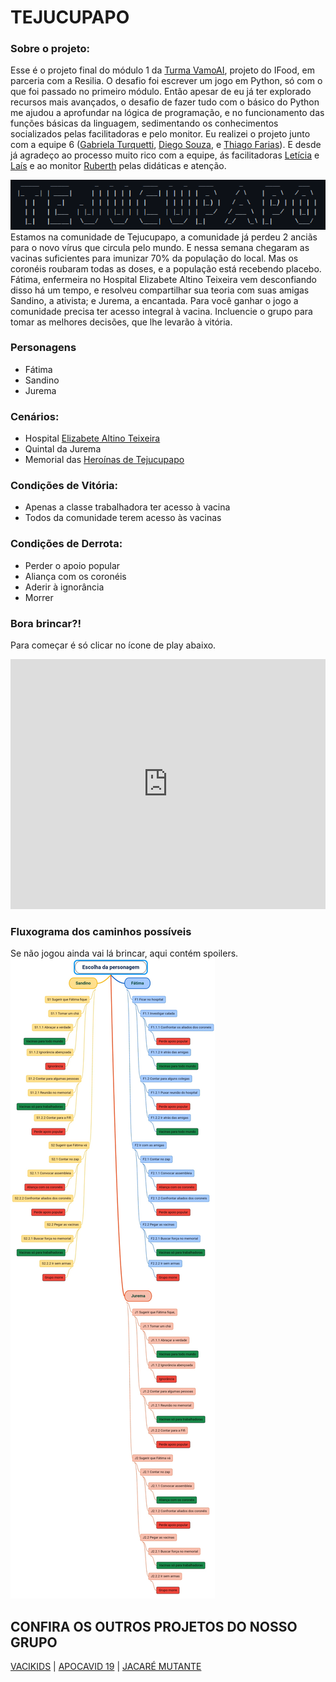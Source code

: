 # TEJUCUPAPO
### Sobre o projeto:
Esse é o projeto final do módulo 1 da [Turma VamoAI](https://github.com/serenozin/turmaVamoAi),
projeto do IFood, em parceria com a Resilia. O desafio foi escrever um jogo em Python,
só com o que foi passado no primeiro módulo. Então apesar de eu já ter explorado recursos
mais avançados, o desafio de fazer tudo com o básico do Python me ajudou a aprofundar na lógica de programação, 
e no funcionamento das funções básicas da linguagem, sedimentando os conhecimentos socializados
pelas facilitadoras e pelo monitor. Eu realizei o projeto junto com a equipe 6 ([Gabriela Turquetti](https://www.linkedin.com/in/gabriela-turquetti/), 
[Diego Souza](https://github.com/D20go), e 
[Thiago Farias](https://www.linkedin.com/in/thiagosilvafarias/)). 
E desde já agradeço ao processo muito rico com a equipe, ás facilitadoras 
[Letícia](https://www.linkedin.com/in/leticiasilvar/) e 
[Laís](https://www.linkedin.com/in/laisbrandaonunes/) 
e ao monitor [Ruberth](https://www.linkedin.com/in/ruberth/) pelas didáticas e atenção.  


<img src="https://raw.githubusercontent.com/serenozin/JogoResilia/main/capa.png">
Estamos na comunidade de Tejucupapo, a comunidade já perdeu 2 anciãs 
para o novo vírus que circula pelo mundo. E nessa semana chegaram as vacinas 
suficientes para imunizar 70% da população do local. Mas os coronéis 
roubaram todas as doses, e a população está recebendo placebo. Fátima, 
enfermeira no Hospital Elizabete Altino Teixeira vem desconfiando 
disso há um tempo, e resolveu compartilhar sua teoria com suas amigas 
Sandino, a ativista; e Jurema, a encantada. Para você ganhar o jogo a 
comunidade precisa ter acesso integral à vacina. Incluencie o grupo para
tomar as melhores decisões, que lhe levarão à vitória.

### Personagens 
- Fátima
- Sandino
- Jurema

### Cenários:
- Hospital [Elizabete Altino Teixeira](https://pt.wikipedia.org/wiki/Elizabeth_Altino_Teixeira)
- Quintal da Jurema
- Memorial das [Heroínas de Tejucupapo](https://pt.wikipedia.org/wiki/Batalha_de_Tejucupapo)

### Condições de Vitória: 
- Apenas a classe trabalhadora ter acesso à vacina
- Todos da comunidade terem acesso às vacinas

### Condições de Derrota: 
- Perder o apoio popular
- Aliança com os coronéis
- Aderir à ignorância
- Morrer

### Bora brincar?!
Para começar é só clicar no ícone de play abaixo.
<iframe height="400px" width="100%" src="https://repl.it/@serenozin/JogoResilia?lite=true&outputonly=1" scrolling="no" frameborder="no" allowtransparency="true" allowfullscreen="true" sandbox="allow-forms allow-pointer-lock allow-popups allow-same-origin allow-scripts allow-modals"></iframe>

### Fluxograma dos caminhos possíveis 
Se não jogou ainda vai lá brincar, aqui contém spoilers.
<img src="https://raw.githubusercontent.com/serenozin/JogoResilia/main/fluxograma.jpg">

## CONFIRA OS OUTROS PROJETOS DO NOSSO GRUPO 

[VACIKIDS](https://github.com/D20go/JogoResilia) |
[APOCAVID 19](https://github.com/turquetti/JogoResilia) |
[JACARÉ MUTANTE](https://github.com/tsffarias/JogoResilia)
